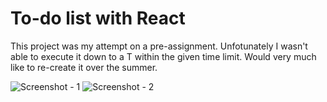 # To-do list with React

This project was my attempt on a pre-assignment. Unfotunately I wasn't able to execute it down to a T within the given time limit.
Would very much like to re-create it over the summer.

![Screenshot - 1](https://user-images.githubusercontent.com/42386449/170921625-822006b4-fdc2-4c75-8b79-13cfeda21c7a.PNG)
![Screenshot - 2](https://user-images.githubusercontent.com/42386449/170921630-8d4649d6-5f5d-45c7-a18a-b5db81012aa9.PNG)
